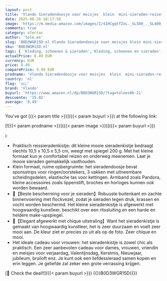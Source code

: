 ```yaml
---
layout: post
title: 'Vlando Sieradendoosje voor meisjes  klein  mini-sieraden-reisetui  spiegel  sieradenopslag  voor oorbellen  ringen  kettingen  horloges  cadeau-idee voor vrouwen'
date: 2025-08-28 10:17:58
image: 'https://m.media-amazon.com/images/I/41HCgqtfZxL._SL500_._SL400_.jpg'
comments: true
category: ofertas
author: 'tole.es'
slug: 'B0D3WGR15D-nl Vlando Sieradendoosje voor meisjes klein mini-sieraden-...'
sku: 'B0D3WGR15D-nl'
tags: [ 'Kleding, schoenen & sieraden','Kleding, schoenen en sieraden','Schoen-, sieraden- & horloge-accessoires','Sieradenaccessoires','Sieradendoosjes','Sieradendoosjes & -organizers','vlando','🇳🇱', ]
actualPrice: 8.49 EUR
currency: EUR
price: 8.49
comparePrice: 9.99 EUR
prodname: 'Vlando Sieradendoosje voor meisjes  klein  mini-sieraden-reisetui  spiegel  sieradenopslag  voor oorbellen  ringen  kettingen  horloges  cadeau-idee voor vrouwen'
country: 'nl'
flag: '🇳🇱'
brand: 'Vlando'
buyurl: 'https://www.amazon.nl/dp/B0D3WGR15D/?tag=tolees0b-21'
descuento: '15.02'
average: '8.49'
---
```


You've got [{{< param title >}}]({{< param buyurl >}}) at the following link:

[![{{< param prodname >}}]({{< param image >}})]({{< param buyurl >}})

ℹ️:

- Praktisch reissieradenkistje: dit kleine mooie sieradenkistje bedraagt slechts 10,5 x 10,5 x 5,5 cm, weegt met spiegel 200 g. Met het kleine formaat kun je comfortabel reizen en onderweg meenemen. Laat je mooie sieraden gemakkelijk vasthouden.
- Klein formaat, ruime opbergruimte: het sieradendoosje bevat sponsstrips voor ringen/oorstekers, 3 vakken met uitneembare scheidingsdelen, elastische tas voor kettingen. Armband zoals Pandora, kleine accessoires zoals lippenstift, broches en horloges kunnen ook worden bewaard.
- 🌟【Beste bescherming voor je sieraden】Robuuste buitenkant en zachte binnenvoering met flockvezel, zodat je sieraden tegen druk, krassen en vocht worden beschermd. Het kleine sieradenkistje is afgewerkt met hoogwaardig kunstleer, beschikt over een ritssluiting en een harde en heldere make-upspiegel.
- 🌟【Elegant afgewerkt met chique uitstraling】Want het sieradenkistje is gemaakt van hoogwaardig kunstleer, het is zeer duurzaam en voelt zeer mooi aan. De kleur ziet er precies zo uit als op de foto. Zeer chique en mooi.
- Het ideale cadeau voor vrouwen: het sieradenkistje is zowel chic als praktisch. Een zeer aanbevolen cadeau voor dames, vrouwen, vriendin en meisjes voor verjaardag, Valentijnsdag, Kerstmis, Nieuwjaar, jubileum, bruiloft enz. Je kunt ook een liefdessieraad samen kopen en erin leggen. Je geliefde zal zeker een grote verrassing krijgen.

[🛒 Check the deal!!]({{< param buyurl >}})
{{<world>}}B0D3WGR15D{{</world>}}
